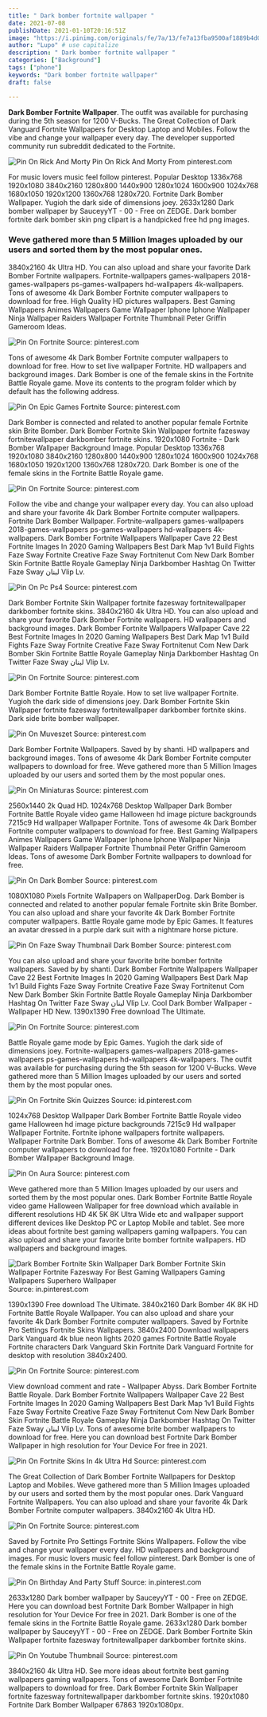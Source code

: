 ```yaml
---
title: " Dark bomber fortnite wallpaper "
date: 2021-07-08
publishDate: 2021-01-10T20:16:51Z
image: "https://i.pinimg.com/originals/fe/7a/13/fe7a13fba9500af1889b4d045b85562e.jpg"
author: "Lupo" # use capitalize
description: " Dark bomber fortnite wallpaper "
categories: ["Background"]
tags: ["phone"]
keywords: "Dark bomber fortnite wallpaper"
draft: false

---
```



**Dark Bomber Fortnite Wallpaper**. The outfit was available for purchasing during the 5th season for 1200 V-Bucks. The Great Collection of Dark Vanguard Fortnite Wallpapers for Desktop Laptop and Mobiles. Follow the vibe and change your wallpaper every day. The developer supported community run subreddit dedicated to the Fortnite.

![Pin On Rick And Morty](https://i.pinimg.com/originals/0c/35/c9/0c35c9e7f4b6398d1fef7d7445adba1c.jpg "Pin On Rick And Morty")
Pin On Rick And Morty From pinterest.com


For music lovers music feel follow pinterest. Popular Desktop 1336x768 1920x1080 3840x2160 1280x800 1440x900 1280x1024 1600x900 1024x768 1680x1050 1920x1200 1360x768 1280x720. Fortnite Dark Bomber Wallpaper. Yugioh the dark side of dimensions joey. 2633x1280 Dark bomber wallpaper by SauceyyYT - 00 - Free on ZEDGE. Dark bomber fortnite dark bomber skin png clipart is a handpicked free hd png images.

### Weve gathered more than 5 Million Images uploaded by our users and sorted them by the most popular ones.

3840x2160 4k Ultra HD. You can also upload and share your favorite Dark Bomber Fortnite wallpapers. Fortnite-wallpapers games-wallpapers 2018-games-wallpapers ps-games-wallpapers hd-wallpapers 4k-wallpapers. Tons of awesome 4k Dark Bomber Fortnite computer wallpapers to download for free. High Quality HD pictures wallpapers. Best Gaming Wallpapers Animes Wallpapers Game Wallpaper Iphone Iphone Wallpaper Ninja Wallpaper Raiders Wallpaper Fortnite Thumbnail Peter Griffin Gameroom Ideas.


![Pin On Fortnite](https://i.pinimg.com/originals/8a/ee/74/8aee742a4b9ae208305a566291684c91.png "Pin On Fortnite")
Source: pinterest.com

Tons of awesome 4k Dark Bomber Fortnite computer wallpapers to download for free. How to set live wallpaper Fortnite. HD wallpapers and background images. Dark Bomber is one of the female skins in the Fortnite Battle Royale game. Move its contents to the program folder which by default has the following address.

![Pin On Epic Games Fortnite](https://i.pinimg.com/736x/84/f3/c9/84f3c91681500da6ff12f22e71fe65b9.jpg "Pin On Epic Games Fortnite")
Source: pinterest.com

Dark Bomber is connected and related to another popular female Fortnite skin Brite Bomber. Dark Bomber Fortnite Skin Wallpaper fortnite fazesway fortnitewallpaper darkbomber fortnite skins. 1920x1080 Fortnite - Dark Bomber Wallpaper Background Image. Popular Desktop 1336x768 1920x1080 3840x2160 1280x800 1440x900 1280x1024 1600x900 1024x768 1680x1050 1920x1200 1360x768 1280x720. Dark Bomber is one of the female skins in the Fortnite Battle Royale game.

![Pin On Fortnite](https://i.pinimg.com/originals/3e/7b/df/3e7bdf44d56d4aedc507b0c2cd65ba08.jpg "Pin On Fortnite")
Source: pinterest.com

Follow the vibe and change your wallpaper every day. You can also upload and share your favorite 4k Dark Bomber Fortnite computer wallpapers. Fortnite Dark Bomber Wallpaper. Fortnite-wallpapers games-wallpapers 2018-games-wallpapers ps-games-wallpapers hd-wallpapers 4k-wallpapers. Dark Bomber Fortnite Wallpapers Wallpaper Cave 22 Best Fortnite Images In 2020 Gaming Wallpapers Best Dark Map 1v1 Build Fights Faze Sway Fortnite Creative Faze Sway Fortnitenut Com New Dark Bomber Skin Fortnite Battle Royale Gameplay Ninja Darkbomber Hashtag On Twitter Faze Sway لبنان Vlip Lv.

![Pin On Pc Ps4](https://i.pinimg.com/736x/d7/c6/f8/d7c6f8a04ff3590661ea63b2aceb4e74.jpg "Pin On Pc Ps4")
Source: pinterest.com

Dark Bomber Fortnite Skin Wallpaper fortnite fazesway fortnitewallpaper darkbomber fortnite skins. 3840x2160 4k Ultra HD. You can also upload and share your favorite Dark Bomber Fortnite wallpapers. HD wallpapers and background images. Dark Bomber Fortnite Wallpapers Wallpaper Cave 22 Best Fortnite Images In 2020 Gaming Wallpapers Best Dark Map 1v1 Build Fights Faze Sway Fortnite Creative Faze Sway Fortnitenut Com New Dark Bomber Skin Fortnite Battle Royale Gameplay Ninja Darkbomber Hashtag On Twitter Faze Sway لبنان Vlip Lv.

![Pin On Fortnite](https://i.pinimg.com/originals/11/07/3e/11073ed4b309713be328bc6868c87e3c.jpg "Pin On Fortnite")
Source: pinterest.com

Dark Bomber Fortnite Battle Royale. How to set live wallpaper Fortnite. Yugioh the dark side of dimensions joey. Dark Bomber Fortnite Skin Wallpaper fortnite fazesway fortnitewallpaper darkbomber fortnite skins. Dark side brite bomber wallpaper.

![Pin On Muveszet](https://i.pinimg.com/originals/94/97/47/949747dece78640c4a6f1a221dbe511f.jpg "Pin On Muveszet")
Source: pinterest.com

Dark Bomber Fortnite Wallpapers. Saved by by shanti. HD wallpapers and background images. Tons of awesome 4k Dark Bomber Fortnite computer wallpapers to download for free. Weve gathered more than 5 Million Images uploaded by our users and sorted them by the most popular ones.

![Pin On Miniaturas](https://i.pinimg.com/736x/b3/5e/b7/b35eb76c9f4942d71ce960142b99d8fd.jpg "Pin On Miniaturas")
Source: pinterest.com

2560x1440 2k Quad HD. 1024x768 Desktop Wallpaper Dark Bomber Fortnite Battle Royale video game Halloween hd image picture backgrounds 7215c9 Hd wallpaper Wallpaper Fortnite. Tons of awesome 4k Dark Bomber Fortnite computer wallpapers to download for free. Best Gaming Wallpapers Animes Wallpapers Game Wallpaper Iphone Iphone Wallpaper Ninja Wallpaper Raiders Wallpaper Fortnite Thumbnail Peter Griffin Gameroom Ideas. Tons of awesome Dark Bomber Fortnite wallpapers to download for free.

![Pin On Dark Bomber](https://i.pinimg.com/originals/5b/ec/58/5bec58dc11a24d52c166686756e8e0d7.png "Pin On Dark Bomber")
Source: pinterest.com

1080X1080 Pixels Fortnite Wallpapers on WallpaperDog. Dark Bomber is connected and related to another popular female Fortnite skin Brite Bomber. You can also upload and share your favorite 4k Dark Bomber Fortnite computer wallpapers. Battle Royale game mode by Epic Games. It features an avatar dressed in a purple dark suit with a nightmare horse picture.

![Pin On Faze Sway Thumbnail Dark Bomber](https://i.pinimg.com/originals/8a/c6/91/8ac691b85b9635879fad0c65f8fba35f.jpg "Pin On Faze Sway Thumbnail Dark Bomber")
Source: pinterest.com

You can also upload and share your favorite brite bomber fortnite wallpapers. Saved by by shanti. Dark Bomber Fortnite Wallpapers Wallpaper Cave 22 Best Fortnite Images In 2020 Gaming Wallpapers Best Dark Map 1v1 Build Fights Faze Sway Fortnite Creative Faze Sway Fortnitenut Com New Dark Bomber Skin Fortnite Battle Royale Gameplay Ninja Darkbomber Hashtag On Twitter Faze Sway لبنان Vlip Lv. Cool Dark Bomber Wallpaper - Wallpaper HD New. 1390x1390 Free download The Ultimate.

![Pin On Fortnite](https://i.pinimg.com/originals/9e/7c/b9/9e7cb99ef660f74306a47495ec1bed1f.png "Pin On Fortnite")
Source: pinterest.com

Battle Royale game mode by Epic Games. Yugioh the dark side of dimensions joey. Fortnite-wallpapers games-wallpapers 2018-games-wallpapers ps-games-wallpapers hd-wallpapers 4k-wallpapers. The outfit was available for purchasing during the 5th season for 1200 V-Bucks. Weve gathered more than 5 Million Images uploaded by our users and sorted them by the most popular ones.

![Pin On Fortnite Skin Quizzes](https://i.pinimg.com/originals/e3/81/79/e38179bf9d4370c9b91d96aa51501b81.jpg "Pin On Fortnite Skin Quizzes")
Source: id.pinterest.com

1024x768 Desktop Wallpaper Dark Bomber Fortnite Battle Royale video game Halloween hd image picture backgrounds 7215c9 Hd wallpaper Wallpaper Fortnite. Fortnite iphone wallpapers fortnite wallpapers. Wallpaper Fortnite Dark Bomber. Tons of awesome 4k Dark Bomber Fortnite computer wallpapers to download for free. 1920x1080 Fortnite - Dark Bomber Wallpaper Background Image.

![Pin On Aura](https://i.pinimg.com/originals/b2/fc/0c/b2fc0c627297694663cc1dde119019c0.jpg "Pin On Aura")
Source: pinterest.com

Weve gathered more than 5 Million Images uploaded by our users and sorted them by the most popular ones. Dark Bomber Fortnite Battle Royale video game Halloween Wallpaper for free download which available in different resolutions HD 4K 5K 8K Ultra Wide etc and wallpaper support different devices like Desktop PC or Laptop Mobile and tablet. See more ideas about fortnite best gaming wallpapers gaming wallpapers. You can also upload and share your favorite brite bomber fortnite wallpapers. HD wallpapers and background images.

![Dark Bomber Fortnite Skin Wallpaper Dark Bomber Fortnite Skin Wallpaper Fortnite Fazesway For Best Gaming Wallpapers Gaming Wallpapers Superhero Wallpaper](https://i.pinimg.com/originals/03/5b/9c/035b9c482d2bdf75c97769f0000dd263.jpg "Dark Bomber Fortnite Skin Wallpaper Dark Bomber Fortnite Skin Wallpaper Fortnite Fazesway For Best Gaming Wallpapers Gaming Wallpapers Superhero Wallpaper")
Source: in.pinterest.com

1390x1390 Free download The Ultimate. 3840x2160 Dark Bomber 4K 8K HD Fortnite Battle Royale Wallpaper. You can also upload and share your favorite 4k Dark Bomber Fortnite computer wallpapers. Saved by Fortnite Pro Settings Fortnite Skins Wallpapers. 3840x2400 Download wallpapers Dark Vanguard 4k blue neon lights 2020 games Fortnite Battle Royale Fortnite characters Dark Vanguard Skin Fortnite Dark Vanguard Fortnite for desktop with resolution 3840x2400.

![Pin On Fortnite](https://i.pinimg.com/originals/8e/58/17/8e581782040285d30cfc414bfaff064e.jpg "Pin On Fortnite")
Source: pinterest.com

View download comment and rate - Wallpaper Abyss. Dark Bomber Fortnite Battle Royale. Dark Bomber Fortnite Wallpapers Wallpaper Cave 22 Best Fortnite Images In 2020 Gaming Wallpapers Best Dark Map 1v1 Build Fights Faze Sway Fortnite Creative Faze Sway Fortnitenut Com New Dark Bomber Skin Fortnite Battle Royale Gameplay Ninja Darkbomber Hashtag On Twitter Faze Sway لبنان Vlip Lv. Tons of awesome brite bomber wallpapers to download for free. Here you can download best Fortnite Dark Bomber Wallpaper in high resolution for Your Device For free in 2021.

![Pin On Fortnite Skins In 4k Ultra Hd](https://i.pinimg.com/originals/ca/b2/6f/cab26fdbde0cab0af65ed77d4589edf3.jpg "Pin On Fortnite Skins In 4k Ultra Hd")
Source: pinterest.com

The Great Collection of Dark Bomber Fortnite Wallpapers for Desktop Laptop and Mobiles. Weve gathered more than 5 Million Images uploaded by our users and sorted them by the most popular ones. Dark Vanguard Fortnite Wallpapers. You can also upload and share your favorite 4k Dark Bomber Fortnite computer wallpapers. 3840x2160 4k Ultra HD.

![Pin On Fortnite](https://i.pinimg.com/originals/2e/c0/25/2ec0253f1f9e5d5351b751fd68f03ecf.png "Pin On Fortnite")
Source: pinterest.com

Saved by Fortnite Pro Settings Fortnite Skins Wallpapers. Follow the vibe and change your wallpaper every day. HD wallpapers and background images. For music lovers music feel follow pinterest. Dark Bomber is one of the female skins in the Fortnite Battle Royale game.

![Pin On Birthday And Party Stuff](https://i.pinimg.com/originals/08/df/5a/08df5a69e562e3906d05766ea7f76c9e.jpg "Pin On Birthday And Party Stuff")
Source: in.pinterest.com

2633x1280 Dark bomber wallpaper by SauceyyYT - 00 - Free on ZEDGE. Here you can download best Fortnite Dark Bomber Wallpaper in high resolution for Your Device For free in 2021. Dark Bomber is one of the female skins in the Fortnite Battle Royale game. 2633x1280 Dark bomber wallpaper by SauceyyYT - 00 - Free on ZEDGE. Dark Bomber Fortnite Skin Wallpaper fortnite fazesway fortnitewallpaper darkbomber fortnite skins.

![Pin On Youtube Thumbnail](https://i.pinimg.com/originals/fe/7a/13/fe7a13fba9500af1889b4d045b85562e.jpg "Pin On Youtube Thumbnail")
Source: pinterest.com

3840x2160 4k Ultra HD. See more ideas about fortnite best gaming wallpapers gaming wallpapers. Tons of awesome Dark Bomber Fortnite wallpapers to download for free. Dark Bomber Fortnite Skin Wallpaper fortnite fazesway fortnitewallpaper darkbomber fortnite skins. 1920x1080 Fortnite Dark Bomber Wallpaper 67863 1920x1080px.

